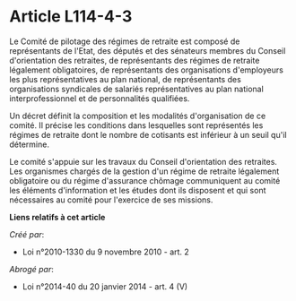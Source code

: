 # Article L114-4-3

Le Comité de pilotage des régimes de retraite est composé de représentants de l'Etat, des députés et des sénateurs membres du
Conseil d'orientation des retraites, de représentants des régimes de retraite légalement obligatoires, de représentants des
organisations d'employeurs les plus représentatives au plan national, de représentants des organisations syndicales de
salariés représentatives au plan national interprofessionnel et de personnalités qualifiées. 

Un décret définit la composition et les modalités d'organisation de ce comité. Il précise les conditions dans lesquelles sont
représentés les régimes de retraite dont le nombre de cotisants est inférieur à un seuil qu'il détermine. 

Le comité s'appuie sur les travaux du Conseil d'orientation des retraites. Les organismes chargés de la gestion d'un régime
de retraite légalement obligatoire ou du régime d'assurance chômage communiquent au comité les éléments d'information et les
études dont ils disposent et qui sont nécessaires au comité pour l'exercice de ses missions.

**Liens relatifs à cet article**

_Créé par_:

  - Loi n°2010-1330 du 9 novembre 2010 - art. 2

_Abrogé par_:

  - Loi n°2014-40 du 20 janvier 2014 - art. 4 (V)
